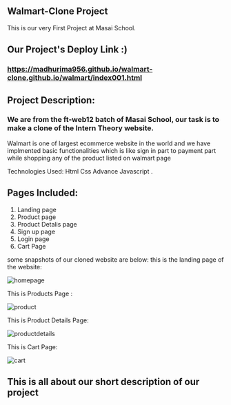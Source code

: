 ## Walmart-Clone  Project

This is our very First Project at Masai School.

## Our Project's Deploy Link :)

### https://madhurima956.github.io/walmart-clone.github.io/walmart/index001.html

## Project Description:

### We are from the ft-web12 batch of Masai School, our task is to make a clone of the Intern Theory website.

Walmart is one of largest ecommerce website in the world and we have implmented basic functionalities which is like sign in part to payment part while shopping any of the product listed on walmart page

Technologies Used: Html Css Advance Javascript .

## Pages Included: 
1. Landing page
2. Product page
3. Product Detalis page
4. Sign up page
5. Login page
6. Cart Page

some snapshots of our cloned website are below: this is the landing page of the website:

![homepage](https://user-images.githubusercontent.com/91532700/148762091-3cd80323-9b53-44f2-8017-c39d9956550e.PNG)

This is Products Page :

![product](https://user-images.githubusercontent.com/91532700/148762580-c6f4aefe-491c-40f2-bfc5-febf98959951.PNG)

This is Product Details Page:

![productdetails](https://user-images.githubusercontent.com/91532700/148762656-f670054b-9504-4765-81c6-b17292323150.PNG)

This is Cart Page:

![cart](https://user-images.githubusercontent.com/91532700/148762735-bbfe8ee1-2f8c-43a0-89ad-33a10f222b59.PNG)

## This is all about our short description of our project

